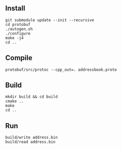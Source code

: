 ## Install
```shell script
git submodule update --init --recursive
cd protobuf
./autogen.sh
./configure
make -j4
cd ..
```

## Compile
```shell script
protobuf/src/protoc --cpp_out=. addressbook.proto
```

## Build
```shell script
mkdir build && cd build
cmake ..
make 
cd ..
```

## Run
```shell script
build/write address.bin
build/read address.bin
```